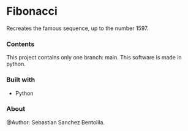 # Fibonacci
Recreates the famous sequence, up to the number 1597.


### Contents

This project contains only one branch: main. This software is made in python.

### Built with

- Python

### About

@Author: Sebastian Sanchez Bentolila. 
